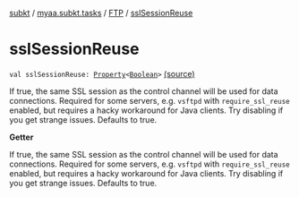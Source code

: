 [subkt](../../index.md) / [myaa.subkt.tasks](../index.md) / [FTP](index.md) / [sslSessionReuse](./ssl-session-reuse.md)

# sslSessionReuse

`val sslSessionReuse: `[`Property`](https://docs.gradle.org/current/javadoc/org/gradle/api/provider/Property.html)`<`[`Boolean`](https://kotlinlang.org/api/latest/jvm/stdlib/kotlin/-boolean/index.html)`>` [(source)](https://github.com/Myaamori/SubKt/blob/0.1.8/src/main/kotlin/myaa/subkt/tasks/tasks.kt#L1787)

If true, the same SSL session as the control channel will be used for data connections.
Required for some servers, e.g. `vsftpd` with `require_ssl_reuse` enabled,
but requires a hacky workaround for Java clients. Try disabling if you get strange issues.
Defaults to true.

**Getter**

If true, the same SSL session as the control channel will be used for data connections.
Required for some servers, e.g. `vsftpd` with `require_ssl_reuse` enabled,
but requires a hacky workaround for Java clients. Try disabling if you get strange issues.
Defaults to true.

